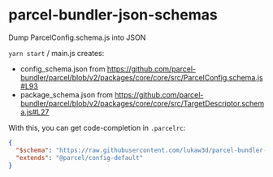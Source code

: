 # parcel-bundler-json-schemas
Dump ParcelConfig.schema.js into JSON

`yarn start` / main.js creates:
- config_schema.json from https://github.com/parcel-bundler/parcel/blob/v2/packages/core/core/src/ParcelConfig.schema.js#L93
- package_schema.json from https://github.com/parcel-bundler/parcel/blob/v2/packages/core/core/src/TargetDescriptor.schema.js#L27

With this, you can get code-completion in `.parcelrc`:
```json
{
  "$schema": "https://raw.githubusercontent.com/lukaw3d/parcel-bundler-json-schemas/main/config_schema.json",
  "extends": "@parcel/config-default"
}
```

